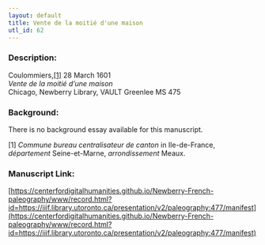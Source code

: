 ```yaml
---
layout: default
title: Vente de la moitié d'une maison
utl_id: 62
---
```


### Description:

Coulommiers,<a id="_ftnref1">[[1]](#_ftn1)</a> 28 March 1601<br>
_Vente de la moitié d’une maison_<br>
Chicago, Newberry Library, VAULT Greenlee MS 475

### Background:

There is no background essay available for this manuscript.

<a id="_ftn1">[1]</a> _Commune bureau centralisateur de canton_ in Ile-de-France, _département_ Seine-et-Marne, _arrondissement_ Meaux. 

### Manuscript Link:

[https://centerfordigitalhumanities.github.io/Newberry-French-paleography/www/record.html?id=https://iiif.library.utoronto.ca/presentation/v2/paleography:477/manifest](https://centerfordigitalhumanities.github.io/Newberry-French-paleography/www/record.html?id=https://iiif.library.utoronto.ca/presentation/v2/paleography:477/manifest)
